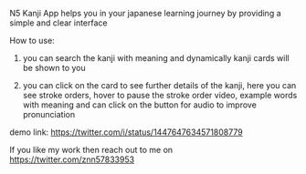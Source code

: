 N5 Kanji App helps you in your japanese learning journey by providing a simple and clear interface

How to use:

1) you can search the kanji with meaning and dynamically kanji cards will be shown to you

2) you can click on the card to see further details of the kanji, here you can see stroke orders, 
hover to pause the stroke order video, example words with meaning and can click on the button for audio
to improve pronunciation

demo link: https://twitter.com/i/status/1447647634571808779

If you like my work then reach out to me on https://twitter.com/znn57833953
